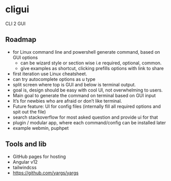 # cligui
CLI 2 GUI

## Roadmap
- for Linux command line and powershell generate command, based on GUI options
  - can be wizard style or section wise i.e required, optional, common.
  - give examples as shortcut, clicking prefills options with link to share
- first iteration use Linux cheatsheet.
- can try autocomplete options as u type
- split screen where top is GUI and below is terminal output.
- goal is, design should be easy with cool UI, not overwhelming to users.
- Main goal to generate the command on terminal based on GUI input
- It’s for newbies who are afraid or don’t like terminal.
- Future feature: UI for config files (internally fill all required options and spit out the file)
- search stackoverflow for most asked question and provide ui for that
- plugin / modular app, where each command/config can be installed later
- example webmin, puphpet
## Tools and lib
- GitHub pages for hosting
- Angular v12
- tailwindcss
- https://github.com/yargs/yargs
